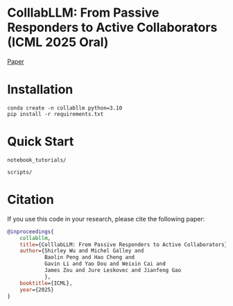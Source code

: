 # ColllabLLM: From Passive Responders to Active Collaborators (ICML 2025 Oral)

[Paper](https://cs.stanford.edu/~shirwu/files/collabllm_v1.pdf)

# Installation

```base
conda create -n collabllm python=3.10
pip install -r requirements.txt
```

# Quick Start

`notebook_tutorials/`

`scripts/`

# Citation
If you use this code in your research, please cite the following paper:

```bibtex
@inproceedings{
    collabllm,
    title={ColllabLLM: From Passive Responders to Active Collaborators},
    author={Shirley Wu and Michel Galley and 
            Baolin Peng and Hao Cheng and 
            Gavin Li and Yao Dou and Weixin Cai and 
            James Zou and Jure Leskovec and Jianfeng Gao
            },
    booktitle={ICML},
    year={2025}
}
```
